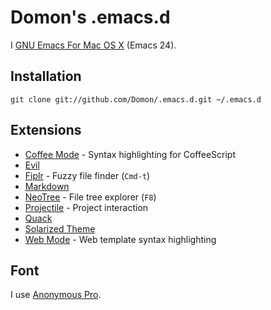 # Domon's .emacs.d

I [GNU Emacs For Mac OS X](http://emacsformacosx.com/) (Emacs 24).

## Installation

    git clone git://github.com/Domon/.emacs.d.git ~/.emacs.d

## Extensions

* [Coffee Mode](https://github.com/defunkt/coffee-mode) - Syntax highlighting for CoffeeScript
* [Evil](https://gitorious.org/evil/pages/Home)
* [Fiplr](https://github.com/grizzl/fiplr) - Fuzzy file finder (`Cmd-t`)
* [Markdown](http://jblevins.org/projects/markdown-mode/)
* [NeoTree](https://github.com/jaypei/emacs-neotree) - File tree explorer (`F8`)
* [Projectile](http://batsov.com/projectile/) - Project interaction
* [Quack](http://www.neilvandyke.org/quack/)
* [Solarized Theme](https://github.com/bbatsov/solarized-emacs)
* [Web Mode](http://web-mode.org/) - Web template syntax highlighting

## Font

I use [Anonymous Pro](http://www.ms-studio.com/FontSales/anonymouspro.html).

